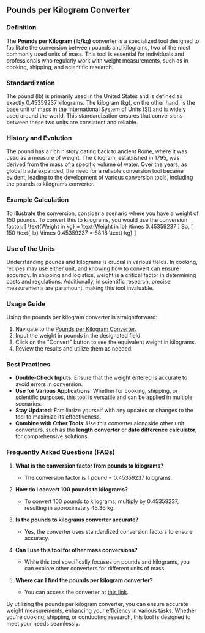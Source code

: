## Pounds per Kilogram Converter

### Definition
The **Pounds per Kilogram (lb/kg)** converter is a specialized tool designed to facilitate the conversion between pounds and kilograms, two of the most commonly used units of mass. This tool is essential for individuals and professionals who regularly work with weight measurements, such as in cooking, shipping, and scientific research.

### Standardization
The pound (lb) is primarily used in the United States and is defined as exactly 0.45359237 kilograms. The kilogram (kg), on the other hand, is the base unit of mass in the International System of Units (SI) and is widely used around the world. This standardization ensures that conversions between these two units are consistent and reliable.

### History and Evolution
The pound has a rich history dating back to ancient Rome, where it was used as a measure of weight. The kilogram, established in 1795, was derived from the mass of a specific volume of water. Over the years, as global trade expanded, the need for a reliable conversion tool became evident, leading to the development of various conversion tools, including the pounds to kilograms converter.

### Example Calculation
To illustrate the conversion, consider a scenario where you have a weight of 150 pounds. To convert this to kilograms, you would use the conversion factor:
\[ 
\text{Weight in kg} = \text{Weight in lb} \times 0.45359237 
\]
So, 
\[ 
150 \text{ lb} \times 0.45359237 = 68.18 \text{ kg} 
\]

### Use of the Units
Understanding pounds and kilograms is crucial in various fields. In cooking, recipes may use either unit, and knowing how to convert can ensure accuracy. In shipping and logistics, weight is a critical factor in determining costs and regulations. Additionally, in scientific research, precise measurements are paramount, making this tool invaluable.

### Usage Guide
Using the pounds per kilogram converter is straightforward:
1. Navigate to the [Pounds per Kilogram Converter](https://www.inayam.co/unit-converter/fuel_efficiency_mass).
2. Input the weight in pounds in the designated field.
3. Click on the "Convert" button to see the equivalent weight in kilograms.
4. Review the results and utilize them as needed.

### Best Practices
- **Double-Check Inputs**: Ensure that the weight entered is accurate to avoid errors in conversion.
- **Use for Various Applications**: Whether for cooking, shipping, or scientific purposes, this tool is versatile and can be applied in multiple scenarios.
- **Stay Updated**: Familiarize yourself with any updates or changes to the tool to maximize its effectiveness.
- **Combine with Other Tools**: Use this converter alongside other unit converters, such as the **length converter** or **date difference calculator**, for comprehensive solutions.

### Frequently Asked Questions (FAQs)

1. **What is the conversion factor from pounds to kilograms?**
   - The conversion factor is 1 pound = 0.45359237 kilograms.

2. **How do I convert 100 pounds to kilograms?**
   - To convert 100 pounds to kilograms, multiply by 0.45359237, resulting in approximately 45.36 kg.

3. **Is the pounds to kilograms converter accurate?**
   - Yes, the converter uses standardized conversion factors to ensure accuracy.

4. **Can I use this tool for other mass conversions?**
   - While this tool specifically focuses on pounds and kilograms, you can explore other converters for different units of mass.

5. **Where can I find the pounds per kilogram converter?**
   - You can access the converter at [this link](https://www.inayam.co/unit-converter/fuel_efficiency_mass).

By utilizing the pounds per kilogram converter, you can ensure accurate weight measurements, enhancing your efficiency in various tasks. Whether you're cooking, shipping, or conducting research, this tool is designed to meet your needs seamlessly.
